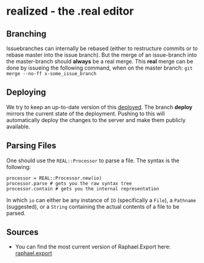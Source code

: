 realized - the .real editor
===========================

## Branching

Issuebranches can internally be rebased
(either to restructure commits or to rebase master into the issue branch).
But the merge of an issue-branch into the master-branch should **always** be
a real merge.
This **real** merge can be done by issueing the following command, when
on the master branch: `git merge --no-ff x-some_issue_branch`

## Deploying

We try to keep an up-to-date version of this [deployed][2].
The branch **deploy** mirrors the current state of the deployment.
Pushing to this will automatically deploy the changes to the
server and make them publicly available.

## Parsing Files

One should use the `REAL::Processor` to parse a file.
The syntax is the following:

    processor = REAL::Processor.new(io)
    processor.parse # gets you the raw syntax tree
    processor.contain # gets you the internal representation

In which `io` can either be any instance of `IO` (specifically a `File`),
a `Pathname` (suggested), or a `String` containing the actual contents of
a file to be parsed.

## Sources

- You can find the most current version of Raphael.Export here: [raphael.export][1]

[1]: https://raw.github.com/ElbertF/Raphael.Export/master/raphael.export.js
[2]: http://realized.rightsrestricted.com
